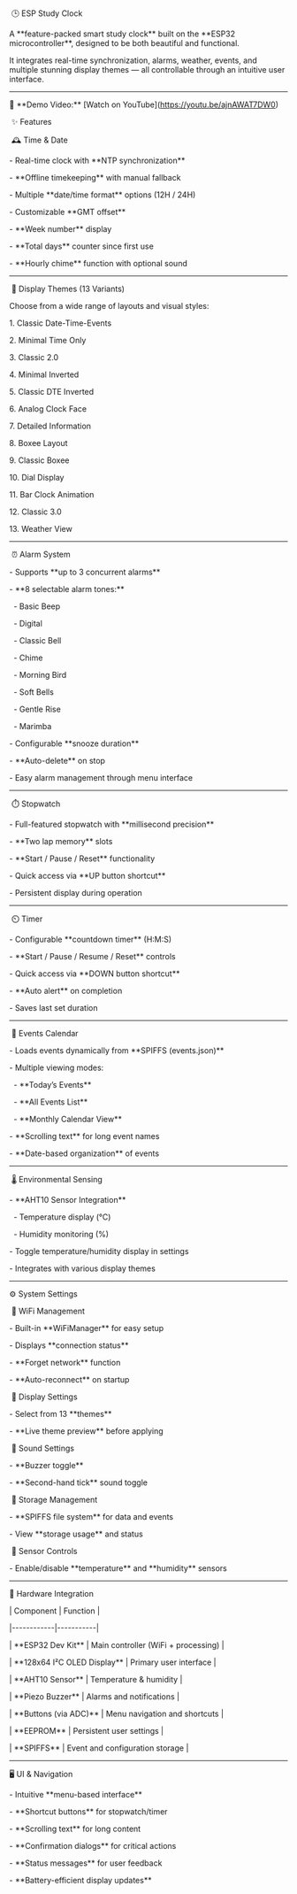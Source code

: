&nbsp;🕒 ESP Study Clock

A \*\*feature-packed smart study clock\*\* built on the \*\*ESP32 microcontroller\*\*, designed to be both beautiful and functional.

It integrates real-time synchronization, alarms, weather, events, and multiple stunning display themes — all controllable through an intuitive user interface.

 

---

🎥 \*\*Demo Video:\*\* \[Watch on YouTube](https://youtu.be/ajnAWAT7DW0)



&nbsp;✨ Features

&nbsp;🕰️ Time \& Date

\- Real-time clock with \*\*NTP synchronization\*\*

\- \*\*Offline timekeeping\*\* with manual fallback

\- Multiple \*\*date/time format\*\* options (12H / 24H)

\- Customizable \*\*GMT offset\*\*

\- \*\*Week number\*\* display

\- \*\*Total days\*\* counter since first use

\- \*\*Hourly chime\*\* function with optional sound

---
 

&nbsp;🎨 Display Themes (13 Variants)

Choose from a wide range of layouts and visual styles:

1\. Classic Date-Time-Events

2\. Minimal Time Only

3\. Classic 2.0

4\. Minimal Inverted

5\. Classic DTE Inverted

6\. Analog Clock Face

7\. Detailed Information

8\. Boxee Layout

9\. Classic Boxee

10\. Dial Display

11\. Bar Clock Animation

12\. Classic 3.0

13\. Weather View

---

&nbsp;⏰ Alarm System

\- Supports \*\*up to 3 concurrent alarms\*\*

\- \*\*8 selectable alarm tones:\*\*

  - Basic Beep

  - Digital

  - Classic Bell

  - Chime

  - Morning Bird

  - Soft Bells

  - Gentle Rise

  - Marimba

\- Configurable \*\*snooze duration\*\*

\- \*\*Auto-delete\*\* on stop

\- Easy alarm management through menu interface 

---
 
&nbsp;⏱️ Stopwatch

\- Full-featured stopwatch with \*\*millisecond precision\*\*

\- \*\*Two lap memory\*\* slots

\- \*\*Start / Pause / Reset\*\* functionality

\- Quick access via \*\*UP button shortcut\*\*

\- Persistent display during operation
 
---

&nbsp;⏲️ Timer

\- Configurable \*\*countdown timer\*\* (H:M:S)

\- \*\*Start / Pause / Resume / Reset\*\* controls

\- Quick access via \*\*DOWN button shortcut\*\*

\- \*\*Auto alert\*\* on completion

\- Saves last set duration

---
 
&nbsp;📅 Events Calendar

\- Loads events dynamically from \*\*SPIFFS (events.json)\*\*

\- Multiple viewing modes:

  - \*\*Today’s Events\*\*

  - \*\*All Events List\*\*

  - \*\*Monthly Calendar View\*\*

\- \*\*Scrolling text\*\* for long event names

\- \*\*Date-based organization\*\* of events 

---

&nbsp;🌡️ Environmental Sensing

\- \*\*AHT10 Sensor Integration\*\*

  - Temperature display (°C)

  - Humidity monitoring (%)

\- Toggle temperature/humidity display in settings

\- Integrates with various display themes

---

⚙️ System Settings

&nbsp;🔹 WiFi Management

\- Built-in \*\*WiFiManager\*\* for easy setup

\- Displays \*\*connection status\*\*

\- \*\*Forget network\*\* function

\- \*\*Auto-reconnect\*\* on startup

&nbsp;🔹 Display Settings

\- Select from 13 \*\*themes\*\*

\- \*\*Live theme preview\*\* before applying 

&nbsp;🔹 Sound Settings

\- \*\*Buzzer toggle\*\*

\- \*\*Second-hand tick\*\* sound toggle

&nbsp;🔹 Storage Management

\- \*\*SPIFFS file system\*\* for data and events

\- View \*\*storage usage\*\* and status

&nbsp;🔹 Sensor Controls

\- Enable/disable \*\*temperature\*\* and \*\*humidity\*\* sensors

---

🔩 Hardware Integration

| Component | Function |

|------------|-----------|

| \*\*ESP32 Dev Kit\*\* | Main controller (WiFi + processing) |

| \*\*128x64 I²C OLED Display\*\* | Primary user interface |

| \*\*AHT10 Sensor\*\* | Temperature \& humidity |

| \*\*Piezo Buzzer\*\* | Alarms and notifications |

| \*\*Buttons (via ADC)\*\* | Menu navigation and shortcuts |

| \*\*EEPROM\*\* | Persistent user settings |

| \*\*SPIFFS\*\* | Event and configuration storage |

---

🖥️ UI \& Navigation

\- Intuitive \*\*menu-based interface\*\*

\- \*\*Shortcut buttons\*\* for stopwatch/timer

\- \*\*Scrolling text\*\* for long content

\- \*\*Confirmation dialogs\*\* for critical actions

\- \*\*Status messages\*\* for user feedback

\- \*\*Battery-efficient display updates\*\*

